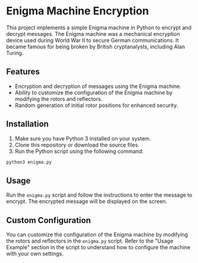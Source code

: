 # Enigma Machine Encryption

This project implements a simple Enigma machine in Python to encrypt and decrypt messages. The Enigma machine was a mechanical encryption device used during World War II to secure German communications. It became famous for being broken by British cryptanalysts, including Alan Turing.

## Features

- Encryption and decryption of messages using the Enigma machine.
- Ability to customize the configuration of the Enigma machine by modifying the rotors and reflectors.
- Random generation of initial rotor positions for enhanced security.

## Installation

1. Make sure you have Python 3 installed on your system.
2. Clone this repository or download the source files.
3. Run the Python script using the following command:

```bash
python3 enigma.py
```

## Usage

Run the `enigma.py` script and follow the instructions to enter the message to encrypt.
The encrypted message will be displayed on the screen.

## Custom Configuration

You can customize the configuration of the Enigma machine by modifying the rotors and reflectors in the `enigma.py` script. Refer to the "Usage Example" section in the script to understand how to configure the machine with your own settings.


